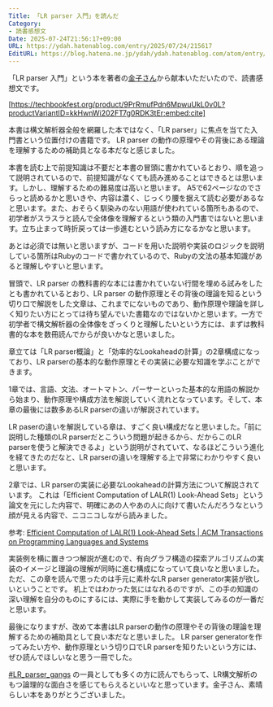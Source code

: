 ```yaml
---
Title: 「LR parser 入門」を読んだ
Category:
- 読書感想文
Date: 2025-07-24T21:56:17+09:00
URL: https://ydah.hatenablog.com/entry/2025/07/24/215617
EditURL: https://blog.hatena.ne.jp/ydah/ydah.hatenablog.com/atom/entry/6802418398521127047
---
```


「LR parser 入門」という本を著者の[金子さん](https://github.com/yui-knk)から献本いただいたので、読書感想文です。

[https://techbookfest.org/product/9PrRmufPdn6MpwuUkL0v0L?productVariantID=kkHwnWi202FT7g0RDK3tEr:embed:cite]

本書は構文解析器全般を網羅した本ではなく、「LR parser」に焦点を当てた入門書という位置付けの書籍です。
LR parser の動作の原理やその背後にある理論を理解するための補助具となる本だなと感じました。

本書を読む上で前提知識は不要だと本書の冒頭に書かれているとおり、順を追って説明されているので、前提知識がなくても読み進めることはできるとは思います。しかし、理解するための難易度は高いと思います。
A5で62ページなのでさらっと読めるかと思いきや、内容は濃く、じっくり腰を据えて読む必要があるなと思います。また、おそらく馴染みのない用語が使われている箇所もあるので、初学者がスラスラと読んで全体像を理解するという類の入門書ではないと思います。立ち止まって時折戻っては一歩進むという読み方になるかなと思います。

あとは必須では無いと思いますが、コードを用いた説明や実装のロジックを説明している箇所はRubyのコードで書かれているので、Rubyの文法の基本知識があると理解しやすいと思います。

冒頭で、LR parser の教科書的な本には書かれていない行間を埋める試みをしたとも書かれているとおり、LR parser の動作原理とその背後の理論を知るという切り口で解説をした文章は、これまでにないものであり、動作原理や理論を詳しく知りたい方にとっては待ち望んでいた書籍なのではないかと思います。一方で初学者で構文解析器の全体像をざっくりと理解したいという方には、まずは教科書的な本を数冊読んでからが良いかなと思いました。

章立ては「LR parser概論」と「効率的なLookaheadの計算」の2章構成になっており、LR parserの基本的な動作原理とその実装に必要な知識を学ぶことができます。

1章では、言語、文法、オートマトン、パーサーといった基本的な用語の解説から始まり、動作原理や構成方法を解説していく流れとなっています。そして、本章の最後には数多あるLR parserの違いが解説されています。

LR paserの違いを解説している章は、すごく良い構成だなと思いました。「前に説明した種類のLR parserだとこういう問題が起きるから、だからこのLR parserを使うと解決できるよ」という説明がされていて、なるほどこういう進化を経てきたのだなと、LR parserの違いを理解する上で非常にわかりやすく良いと思います。

2章では、LR parserの実装に必要なLookaheadの計算方法について解説されています。
これは「Efficient Computation of LALR(1) Look-Ahead Sets」という論文を元にした内容で、明確にあの人やあの人に向けて書いたんだろうなという顔が見える内容で、ニコニコしながら読みました。

参考: [Efficient Computation of LALR(1) Look-Ahead Sets | ACM Transactions on Programming Languages and Systems](https://dl.acm.org/doi/10.1145/69622.357187)

実装例を横に置きつつ解説が進むので、有向グラフ構造の探索アルゴリズムの実装のイメージと理論の理解が同時に進む構成になっていて良いなと思いました。ただ、この章を読んで思ったのは手元に素朴なLR parser generator実装が欲しいということです。
机上ではわかった気にはなれるのですが、この手の知識の深い理解を自分のものにするには、実際に手を動かして実装してみるのが一番だと思います。

最後になりますが、改めて本書はLR parserの動作の原理やその背後の理論を理解するための補助具として良い本だなと思いました。
LR parser generatorを作ってみたい方や、動作原理という切り口でLR parserを知りたいという方には、ぜひ読んでほしいなと思う一冊でした。

[#LR_parser_gangs](https://x.com/search?q=%23LR_parser_gangs&src=hashtag_click) の一員としても多くの方に読んでもらって、LR構文解析のもつ論理的な面白さを感じてもらえるといいなと思っています。金子さん、素晴らしい本をありがとうございました。
